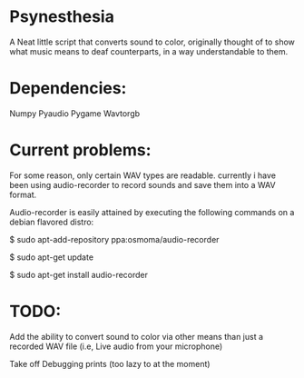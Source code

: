 Psynesthesia
============

A Neat little script that converts sound to color, originally thought of to show what music means to deaf counterparts, in a way understandable to them.


Dependencies:
=============

Numpy
Pyaudio
Pygame
Wavtorgb


Current problems:
=================

For some reason, only certain WAV types are readable. currently i have been using audio-recorder to record sounds and save them into a WAV format.

Audio-recorder is easily attained by executing the following commands on a debian flavored distro:

$ sudo apt-add-repository ppa:osmoma/audio-recorder

$ sudo apt-get update

$ sudo apt-get install audio-recorder


TODO:
=====
Add the ability to convert sound to color via other means than just a recorded WAV file (i.e, Live audio from your microphone)

Take off Debugging prints (too lazy to at the moment)
